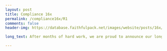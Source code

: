 ```yaml
---
layout: post
title: Compliance 16x
permalink: /compliance16x/R1
comments: false
header-img: https://database.faithfulpack.net/images/website/posts/16x/R1b.jpg

long_text: After months of hard work, we are proud to announce our long-time collaboration project with none other than Mojang itself, Compliance 16x!<br><br>Originally, this started as a small side project of one of our moderators. We already have 32x and 64x, so 16x was the obvious choice.<br><br>Somehow, word got out to Mojang, and after some time they contacted us about it. They liked it so much they decided to include it as the default resource pack in all editions of Minecraft! We've been told there are issues with pushing the update to the Mojang servers though, so please download the pack manually by clicking the button below!<br><br>We hope you enjoy the pack and that the server issue is fixed soon.

---
```

